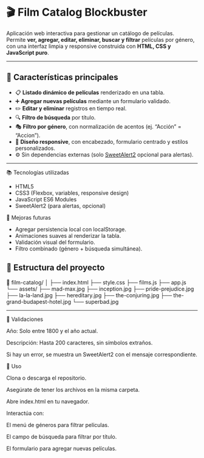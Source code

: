 # 🎬 Film Catalog Blockbuster

Aplicación web interactiva para gestionar un catálogo de películas.  
Permite **ver, agregar, editar, eliminar, buscar y filtrar** películas por género, con una interfaz limpia y responsive construida con **HTML, CSS y JavaScript puro**.

---

## 🚀 Características principales

- 📋 **Listado dinámico de películas** renderizado en una tabla.
- ➕ **Agregar nuevas películas** mediante un formulario validado.
- ✏️ **Editar y eliminar** registros en tiempo real.
- 🔍 **Filtro de búsqueda** por título.
- 🎭 **Filtro por género**, con normalización de acentos (ej. “Acción” = “Accion”).
- 🧩 **Diseño responsive**, con encabezado, formulario centrado y estilos personalizados.
- ⚙️ Sin dependencias externas (solo [SweetAlert2](https://sweetalert2.github.io/) opcional para alertas).

---

📚 Tecnologías utilizadas

- HTML5
- CSS3 (Flexbox, variables, responsive design)
- JavaScript ES6 Modules
- SweetAlert2 (para alertas, opcional)

🧩 Mejoras futuras

- Agregar persistencia local con localStorage.
- Animaciones suaves al renderizar la tabla.
- Validación visual del formulario.
- Filtro combinado (género + búsqueda simultánea).

## 🧠 Estructura del proyecto
📁 film-catalog/
│
├── index.html
├── style.css
├── films.js
├── app.js
└── assets/
├── mad-max.jpg
├── inception.jpg
├── pride-prejudice.jpg
├── la-la-land.jpg
├── hereditary.jpg
├── the-conjuring.jpg
├── the-grand-budapest-hotel.jpg
└── superbad.jpg


---

🧪 Validaciones

Año: Solo entre 1800 y el año actual.

Descripción: Hasta 200 caracteres, sin símbolos extraños.

Si hay un error, se muestra un SweetAlert2 con el mensaje correspondiente.

💬 Uso

Clona o descarga el repositorio.

Asegúrate de tener los archivos en la misma carpeta.

Abre index.html en tu navegador.

Interactúa con:

El menú de géneros para filtrar películas.

El campo de búsqueda para filtrar por título.

El formulario para agregar nuevas películas.
